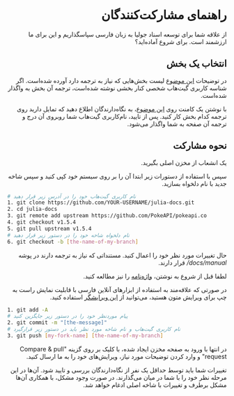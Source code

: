 <div dir="rtl">

# راهنمای مشارکت‌کنندگان

از علاقه شما برای توسعه اسناد جولیا به زبان فارسی سپاسگذاریم و این برای ما ارزشمند است. برای شروع آماده‌اید؟

## انتخاب یک بخش

در توضیحات [این موضوع](https://github.com/AppliedLinearAlgebra-Sharif/julia-docs/issues/2) لیست بخش‌هایی که نیاز به ترجمه دارد آورده‌ شده‌است. اگر شناسه کاربری گیت‌هاب شخصی کنار بخشی نوشته شده‌است، ترجمه آن بخش به واگذار شده‌است.

با نوشتن یک کامنت روی [این موضوع](https://github.com/AppliedLinearAlgebra-Sharif/julia-docs/issues/2)، به نگاه‌دارندگان اطلاع دهید که تمایل دارید روی ترجمه کدام بخش کار کنید. پس از تایید، نام‌کاربری گیت‌هاب شما روبروی آن درج و ترجمه آن صفحه به شما واگذار می‌شود.

## نحوه مشارکت

یک انشعاب از مخزن اصلی بگیرید.

سپس با استفاده از دستورات زیر ابتدا آن را بر روی سیستم خود کپی کنید و سپس شاخه جدید با نام دلخواه بسازید.

<div dir="ltr">

```bash
# نام کاربری گیت‌هاب خود را در آدرس زیر قرار دهید
1. git clone https://github.com/YOUR-USERNAME/julia-docs.git
2. cd julia-docs
3. git remote add upstream https://github.com/PokeAPI/pokeapi.co
4. git checkout v1.5.4
5. git pull upstream v1.5.4
# نام دلخواه شاخه خود را در دستور زیر قرار دهید
6. git checkout -b [the-name-of-my-branch]
```

</div>

حال تغییرات مورد نظر خود را اعمال کنید.  مستنداتی که نیاز به ترجمه دارند در پوشه *docs/manual/* قرار دارند.

لطفا قبل از شروع به نوشتن، [واژه‌نامه](https://github.com/AppliedLinearAlgebra-Sharif/julia-docs/blob/v1.5.4/TRANSLATION.md) را نیز مطالعه کنید.

در صورتی که علاقه‌مند به استفاده از ابزارهای آنلاین فارسی با قابلیت نمایش راست به چپ برای ویرایش متون هستید، می‌توانید از  [این ویرایشگر](https://www.sobhe.ir/moratab/) استفاده کنید.

<div dir="ltr">

```bash
1. git add -A
# پیام موردنظر خود را در دستور زیر جایگزین کنید
2. git commit -m "[the-message]"
# نام کاربری گیت‌هاب و نام شاخه مورد نظر باید در دستور زیر قرارگیرد
3. git push [my-fork-name] [the-name-of-my-branch]
```

</div>

در انتها با ورود به صفحه مخزن ایجاد شده، با کلیک بر روی گزینه "Compare & pull request" و وارد کردن توضیحات مورد نیاز، ویرایش‌های خود را به ما ارسال کنید.

تغییرات شما باید توسط حداقل یک نفر از نگاه‌دارندگان بررسی و تایید شود. آن‌ها در این مرحله نظر خود را با شما در میان می‌گذارند. در صورت وجود مشکل، با همکاری آن‌ها مشکل برطرف و تغییرات با شاخه اصلی ادغام خواهد شد.
</div>
